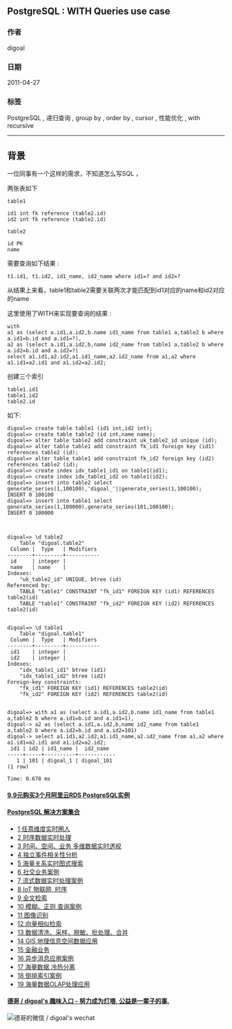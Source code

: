 ## PostgreSQL : WITH Queries use case  
                              
### 作者                                                                           
digoal                         
                                
### 日期                           
2011-04-27                          
                            
### 标签                         
PostgreSQL , 递归查询 , group by , order by , cursor , 性能优化 , with recursive        
                              
----                        
                                 
## 背景              
一位同事有一个这样的需求，不知道怎么写SQL ，  
  
两张表如下  
  
```  
table1  
  
id1 int fk reference (table2.id)  
id2 int fk reference (table2.id)  
  
table2  
  
id PK  
name  
```  
  
需要查询如下结果 :   
  
```  
t1.id1, t1.id2, id1_name, id2_name where id1=? and id2=?  
```  
  
从结果上来看，table1和table2需要关联两次才能匹配到id1对应的name和id2对应的name  
  
这里使用了WITH来实现要查询的结果 :   
  
```  
with   
a1 as (select a.id1,a.id2,b.name id1_name from table1 a,table2 b where a.id1=b.id and a.id1=?),   
a2 as (select a.id1,a.id2,b,name id2_name from table1 a,table2 b where a.id2=b.id and a.id2=?)   
select a1.id1,a2.id2,a1.id1_name,a2.id2_name from a1,a2 where a1.id1=a2.id1 and a1.id2=a2.id2;  
```  
  
创建三个索引  
  
```  
table1.id1  
table1.id2  
table2.id  
```  
  
如下:  
  
```  
digoal=> create table table1 (id1 int,id2 int);  
digoal=> create table table2 (id int,name name);  
digoal=> alter table table2 add constraint uk_table2_id unique (id);  
digoal=> alter table table1 add constraint fk_id1 foreign key (id1) references table2 (id);  
digoal=> alter table table1 add constraint fk_id2 foreign key (id2) references table2 (id);  
digoal=> create index idx_table1_id1 on table1(id1);  
digoal=> create index idx_table1_id2 on table1(id2);  
digoal=> insert into table2 select generate_series(1,100100),'digoal_'||generate_series(1,100100);  
INSERT 0 100100  
digoal=> insert into table1 select generate_series(1,100000),generate_series(101,100100);  
INSERT 0 100000  
  
  
  
digoal=> \d table2  
    Table "digoal.table2"  
 Column |  Type   | Modifiers   
--------+---------+-----------  
 id     | integer |   
 name   | name    |   
Indexes:  
    "uk_table2_id" UNIQUE, btree (id)  
Referenced by:  
    TABLE "table1" CONSTRAINT "fk_id1" FOREIGN KEY (id1) REFERENCES table2(id)  
    TABLE "table1" CONSTRAINT "fk_id2" FOREIGN KEY (id2) REFERENCES table2(id)  
  
  
digoal=> \d table1  
    Table "digoal.table1"  
 Column |  Type   | Modifiers   
--------+---------+-----------  
 id1    | integer |   
 id2    | integer |   
Indexes:  
    "idx_table1_id1" btree (id1)  
    "idx_table1_id2" btree (id2)  
Foreign-key constraints:  
    "fk_id1" FOREIGN KEY (id1) REFERENCES table2(id)  
    "fk_id2" FOREIGN KEY (id2) REFERENCES table2(id)  
  
  
digoal=> with a1 as (select a.id1,a.id2,b.name id1_name from table1 a,table2 b where a.id1=b.id and a.id1=1),   
digoal-> a2 as (select a.id1,a.id2,b,name id2_name from table1 a,table2 b where a.id2=b.id and a.id2=101)   
digoal-> select a1.id1,a2.id2,a1.id1_name,a2.id2_name from a1,a2 where a1.id1=a2.id1 and a1.id2=a2.id2;  
 id1 | id2 | id1_name |  id2_name    
-----+-----+----------+------------  
   1 | 101 | digoal_1 | digoal_101  
(1 row)  
  
Time: 0.678 ms  
```  
  
  
  
  
  
  
  
  
  
  
  
  
  
  
  
  
  
  
  
  
  
  
  
  
  
  
  
  
  
  
  
  
  
  
  
  
  
  
  
  
  
  
  
  
  
  
  
  
  
  
  
  
  
  
  
#### [9.9元购买3个月阿里云RDS PostgreSQL实例](https://www.aliyun.com/database/postgresqlactivity "57258f76c37864c6e6d23383d05714ea")
  
  
#### [PostgreSQL 解决方案集合](https://yq.aliyun.com/topic/118 "40cff096e9ed7122c512b35d8561d9c8")
- [1 任意维度实时圈人](https://yq.aliyun.com/topic/118 "40cff096e9ed7122c512b35d8561d9c8")
- [2 时序数据实时处理](https://yq.aliyun.com/topic/118 "40cff096e9ed7122c512b35d8561d9c8")
- [3 时间、空间、业务 多维数据实时透视](https://yq.aliyun.com/topic/118 "40cff096e9ed7122c512b35d8561d9c8")
- [4 独立事件相关性分析](https://yq.aliyun.com/topic/118 "40cff096e9ed7122c512b35d8561d9c8")
- [5 海量关系实时图式搜索](https://yq.aliyun.com/topic/118 "40cff096e9ed7122c512b35d8561d9c8")
- [6 社交业务案例](https://yq.aliyun.com/topic/118 "40cff096e9ed7122c512b35d8561d9c8")
- [7 流式数据实时处理案例](https://yq.aliyun.com/topic/118 "40cff096e9ed7122c512b35d8561d9c8")
- [8 IoT 物联网, 时序](https://yq.aliyun.com/topic/118 "40cff096e9ed7122c512b35d8561d9c8")
- [9 全文检索](https://yq.aliyun.com/topic/118 "40cff096e9ed7122c512b35d8561d9c8")
- [10 模糊、正则 查询案例](https://yq.aliyun.com/topic/118 "40cff096e9ed7122c512b35d8561d9c8")
- [11 图像识别](https://yq.aliyun.com/topic/118 "40cff096e9ed7122c512b35d8561d9c8")
- [12 向量相似检索](https://yq.aliyun.com/topic/118 "40cff096e9ed7122c512b35d8561d9c8")
- [13 数据清洗、采样、脱敏、批处理、合并](https://yq.aliyun.com/topic/118 "40cff096e9ed7122c512b35d8561d9c8")
- [14 GIS 地理信息空间数据应用](https://yq.aliyun.com/topic/118 "40cff096e9ed7122c512b35d8561d9c8")
- [15 金融业务](https://yq.aliyun.com/topic/118 "40cff096e9ed7122c512b35d8561d9c8")
- [16 异步消息应用案例](https://yq.aliyun.com/topic/118 "40cff096e9ed7122c512b35d8561d9c8")
- [17 海量数据 冷热分离](https://yq.aliyun.com/topic/118 "40cff096e9ed7122c512b35d8561d9c8")
- [18 倒排索引案例](https://yq.aliyun.com/topic/118 "40cff096e9ed7122c512b35d8561d9c8")
- [19 海量数据OLAP处理应用](https://yq.aliyun.com/topic/118 "40cff096e9ed7122c512b35d8561d9c8")
  
  
#### [德哥 / digoal's 趣味入口 - 努力成为灯塔, 公益是一辈子的事.](https://github.com/digoal/blog/blob/master/README.md "22709685feb7cab07d30f30387f0a9ae")
  
  
![德哥的微信 / digoal's wechat](../pic/digoal_weixin.jpg "f7ad92eeba24523fd47a6e1a0e691b59")
  
